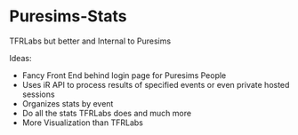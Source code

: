 # Puresims-Stats
TFRLabs but better and Internal to Puresims

Ideas:
- Fancy Front End behind login page for Puresims People
- Uses iR API to process results of specified events or even private hosted sessions
- Organizes stats by event
- Do all the stats TFRLabs does and much more
- More Visualization than TFRLabs
